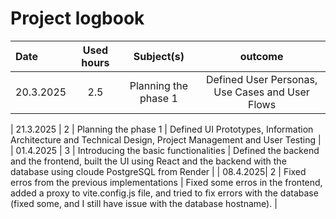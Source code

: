 # Project logbook

| Date  | Used hours | Subject(s) |  outcome |
| :---  |     :---:      |     :---:      |     :---:      |
| 20.3.2025 | 2.5 | Planning the phase 1  | Defined User Personas, Use Cases and User Flows  |

| 21.3.2025 | 2 | Planning the phase 1    | Defined UI Prototypes, Information Architecture and Technical Design, Project Management and User Testing |
| 01.4.2025 | 3 | Introducing the basic functionalities | Defined the backend and the frontend, built the UI using React and the backend with the database using cloude PostgreSQL from Render |
| 08.4.2025| 2 | Fixed erros from the previous implementations | Fixed some erros in the frontend, added a proxy to vite.config.js file, and tried to fix errors with the database (fixed some, and I still have issue with the database hostname). |
